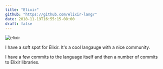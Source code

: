 ```yaml
---
title: "Elixir"
github: "https://github.com/elixir-lang/"
date: 2018-11-19T16:55:15-08:00
draft: false
---
```


![elixir](images/elixir.png)

I have a soft spot for Elixir. It's a cool langauge with a nice community.

I have a few commits to the language itself and then a number of commits to Elixir libraries.

